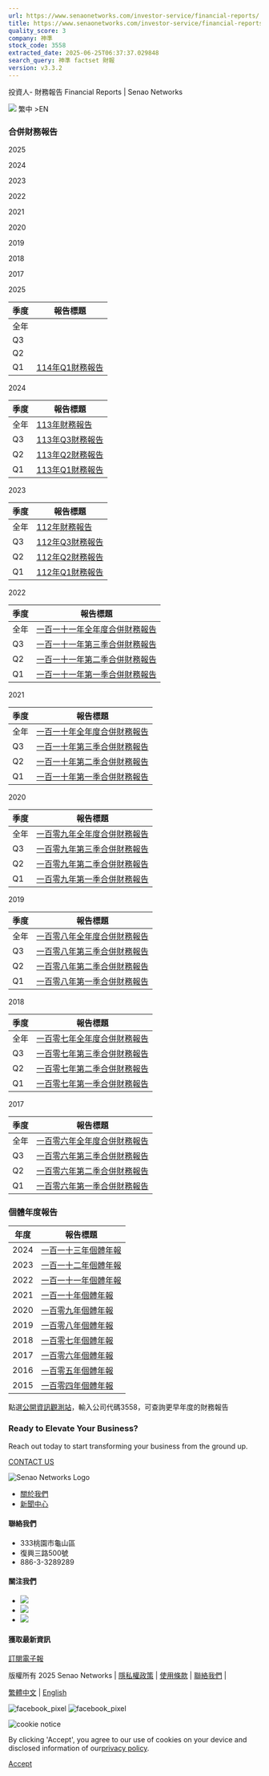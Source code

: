 ```yaml
---
url: https://www.senaonetworks.com/investor-service/financial-reports/
title: https://www.senaonetworks.com/investor-service/financial-reports/
quality_score: 3
company: 神準
stock_code: 3558
extracted_date: 2025-06-25T06:37:37.029848
search_query: 神準 factset 財報
version: v3.3.2
---
```


投資人- 財務報告 Financial Reports | Senao Networks










































 



![](https://statics.senaonetworks.com/wp-content/uploads/2020/04/15035346/globe.svg)
 繁中 >EN

### 合併財務報告

2025

2024

2023

2022

2021

2020

2019

2018

2017

2025

| 季度 | 報告標題 |
| --- | --- |
| 全年 |  |
| Q3 |  |
| Q2 |  |
| Q1 | [114年Q1財務報告](https://statics.senaonetworks.com/wp-content/uploads/2025/05/13114322/114Q1%E5%90%88%E4%BD%B5%E8%B2%A1%E5%A0%B1%E9%9B%BB%E5%AD%90%E6%9B%B8.pdf) |

2024

| 季度 | 報告標題 |
| --- | --- |
| 全年 | [113年財務報告](https://statics.senaonetworks.com/wp-content/uploads/2025/03/07163347/113%E5%B9%B4%E8%B2%A1%E5%8B%99%E5%A0%B1%E5%91%8A.pdf) |
| Q3 | [113年Q3財務報告](https://statics.senaonetworks.com/wp-content/uploads/2024/11/12113250/2024Q3%E7%A5%9E%E6%BA%96%E5%90%88%E4%BD%B5%E8%B2%A1%E5%A0%B1%E9%9B%BB%E5%AD%90%E6%9B%B8.pdf) |
| Q2 | [113年Q2財務報告](https://statics.senaonetworks.com/wp-content/uploads/2024/10/15142203/113%E5%B9%B4Q2%E8%B2%A1%E5%8B%99%E5%A0%B1%E5%91%8A.pdf) |
| Q1 | [113年Q1財務報告](https://statics.senaonetworks.com/wp-content/uploads/2024/06/17100816/113%E5%B9%B4Q1%E8%B2%A1%E5%8B%99%E5%A0%B1%E5%91%8A.pdf) |

2023

| 季度 | 報告標題 |
| --- | --- |
| 全年 | [112年財務報告](https://static.engeniuscdn.com/wp-content/uploads/2024/04/09094021/112Q4%E7%A5%9E%E6%BA%96%E5%90%88%E4%BD%B5%E9%9B%BB%E5%AD%90%E6%9B%B8.pdf) |
| Q3 | [112年Q3財務報告](https://static.engeniuscdn.com/wp-content/uploads/2023/12/25144552/112Q3%E7%A5%9E%E6%BA%96%E5%90%88%E4%BD%B5%E8%B2%A1%E5%A0%B1%E9%9B%BB%E5%AD%90%E6%9B%B8.pdf) |
| Q2 | [112年Q2財務報告](https://static.engeniuscdn.com/wp-content/uploads/2023/08/15153246/112Q2%E7%A5%9E%E6%BA%96%E5%90%88%E4%BD%B5%E8%B2%A1%E5%A0%B1%E9%9B%BB%E5%AD%90%E6%9B%B8.pdf) |
| Q1 | [112年Q1財務報告](https://static.engeniuscdn.com/wp-content/uploads/2023/05/03150914/%E7%A5%9E%E6%BA%96112%E5%B9%B4Q1%E5%90%88%E4%BD%B5%E8%B2%A1%E5%A0%B1.pdf) |

2022

| 季度 | 報告標題 |
| --- | --- |
| 全年 | [一百一十一年全年度合併財務報告](https://static.engeniuscdn.com/wp-content/uploads/2023/03/01135958/%E7%A5%9E%E6%BA%96%E4%B8%80%E7%99%BE%E4%B8%80%E5%8D%81%E4%B8%80%E5%B9%B4%E5%85%A8%E5%B9%B4%E5%BA%A6%E5%90%88%E4%BD%B5%E8%B2%A1%E5%8B%99%E5%A0%B1%E5%91%8A.pdf) |
| Q3 | [一百一十一年第三季合併財務報告](https://static.engeniuscdn.com/wp-content/uploads/2023/02/16095119/%E7%A5%9E%E6%BA%96111Q3%E9%9B%BB%E5%AD%90%E6%9B%B8.pdf) |
| Q2 | [一百一十一年第二季合併財務報告](https://static.engeniuscdn.com/wp-content/uploads/2022/08/09163216/%E7%A5%9E%E6%BA%96111%E5%B9%B4Q2%E5%90%88%E4%BD%B5%E8%B2%A1%E5%8B%99%E5%A0%B1%E5%91%8A.pdf) |
| Q1 | [一百一十一年第一季合併財務報告](https://static.engeniuscdn.com/wp-content/uploads/2022/05/19091508/%E4%B8%80%E7%99%BE%E4%B8%80%E5%8D%81%E4%B8%80%E5%B9%B4%E7%AC%AC%E4%B8%80%E5%AD%A3%E5%90%88%E4%BD%B5%E8%B2%A1%E5%8B%99%E5%A0%B1%E5%91%8A.pdf) |

2021

| 季度 | 報告標題 |
| --- | --- |
| 全年 | [一百一十年全年度合併財務報告](https://static.engeniuscdn.com/wp-content/uploads/2022/04/14111820/110%E5%B9%B4%E5%BA%A6%E4%B8%AD%E6%96%87%E8%B2%A1%E5%A0%B1%E9%9B%BB%E5%AD%90%E6%9B%B8.pdf) |
| Q3 | [一百一十年第三季合併財務報告](https://static.engeniuscdn.com/wp-content/uploads/2021/11/11152041/%E7%A5%9E%E6%BA%96110Q3%E9%9B%BB%E5%AD%90%E6%9B%B8.pdf) |
| Q2 | [一百一十年第二季合併財務報告](https://static.engeniuscdn.com/wp-content/uploads/2021/08/12160849/2021Q2%E7%A5%9E%E6%BA%96%E5%90%88%E4%BD%B5%E8%B2%A1%E5%A0%B1%E9%9B%BB%E5%AD%90%E6%9B%B8.pdf) |
| Q1 | [一百一十年第一季合併財務報告](https://static.engeniuscdn.com/wp-content/uploads/2021/05/05164159/%E7%A5%9E%E6%BA%96110%E5%B9%B4%E7%AC%AC1%E5%AD%A3%E8%B2%A1%E5%A0%B1.pdf) |

2020

| 季度 | 報告標題 |
| --- | --- |
| 全年 | [一百零九年全年度合併財務報告](https://static.engeniuscdn.com/wp-content/uploads/2021/05/05164153/%E7%A5%9E%E6%BA%96109%E5%B9%B4%E7%AC%AC4%E5%AD%A3%E5%B9%B4%E5%BA%A6%E8%B2%A1%E5%A0%B1.pdf) |
| Q3 | [一百零九年第三季合併財務報告](https://static.engeniuscdn.com/wp-content/uploads/2020/12/17143105/20200930.FS_.AllReport.CHT_.pdf) |
| Q2 | [一百零九年第二季合併財務報告](https://static.engeniuscdn.com/wp-content/uploads/2020/08/13134527/%E7%A5%9E%E6%BA%96109Q2%E5%90%88%E4%BD%B5%E5%A0%B1%E5%91%8A%E9%9B%BB%E5%AD%90%E6%9B%B8.pdf) |
| Q1 | [一百零九年第一季合併財務報告](https://static.engeniuscdn.com/wp-content/uploads/2020/06/24141156/%E5%90%88%E4%BD%B5%E8%B2%A1%E5%8B%99%E5%A0%B1%E5%91%8A-2020%E5%B9%B4Q1%E4%B8%AD%E6%96%87%E7%89%88.pdf) |

2019

| 季度 | 報告標題 |
| --- | --- |
| 全年 | [一百零八年全年度合併財務報告](http://59.120.68.100/images/www.senao.com_Taiwan/%E7%A5%9E%E6%BA%96108Q4%E5%90%88%E4%BD%B5%E8%B2%A1%E5%A0%B1(%E9%9B%BB%E5%AD%90%E6%9B%B8).pdf) |
| Q3 | [一百零八年第三季合併財務報告](http://59.120.68.100/images/www.senao.com_Taiwan/%E7%A5%9E%E6%BA%96%E9%9B%86%E5%9C%98XBRL.2019%E5%90%88%E4%BD%B5%E7%AC%AC%E4%B8%89%E5%AD%A3.20190930.FS.AllReport.CHT_final(%E5%90%AB%E9%99%84%E8%A1%A8).pdf) |
| Q2 | [一百零八年第二季合併財務報告](http://59.120.68.100/images/www.senao.com_Taiwan/%E7%A5%9E%E6%BA%96%E5%90%88%E4%BD%B52109Q2%E9%9B%BB%E5%AD%90%E6%9B%B8.pdf) |
| Q1 | [一百零八年第一季合併財務報告](http://59.120.68.100/images/www.senao.com_Taiwan/%E7%A5%9E%E6%BA%96108Q1%E5%90%88%E4%BD%B5%E8%B2%A1%E5%A0%B1%E9%9B%BB%E5%AD%90%E6%9B%B8.pdf) |

2018

| 季度 | 報告標題 |
| --- | --- |
| 全年 | [一百零七年全年度合併財務報告](http://59.120.68.100/images/www.senao.com_Taiwan/107%E5%B9%B4%E5%BA%A6%E7%A5%9E%E6%BA%96%E9%9B%86%E5%9C%98%E5%90%88%E4%BD%B5%E8%B2%A1%E5%A0%B1(%E9%9B%BB%E5%AD%90%E6%9B%B8).pdf) |
| Q3 | [一百零七年第三季合併財務報告](http://59.120.68.100/images/www.senao.com_Taiwan/107%E5%B9%B4%E7%A5%9E%E6%BA%96%E9%9B%86%E5%9C%98%E7%AC%AC%E4%B8%89%E5%AD%A3%E5%90%88%E4%BD%B5%E8%B2%A1%E5%A0%B1(%E9%9B%BB%E5%AD%90%E6%9B%B8).pdf) |
| Q2 | [一百零七年第二季合併財務報告](http://59.120.68.100/images/www.senao.com_Taiwan/2018Q2%E7%A5%9E%E6%BA%96%E5%90%88%E4%BD%B5%E8%B2%A1%E5%A0%B1%E9%9B%BB%E5%AD%90%E6%9B%B8.pdf) |
| Q1 | [一百零七年第一季合併財務報告](http://59.120.68.100/images/www.senao.com_Taiwan/107Q1%E7%A5%9E%E6%BA%96%E5%90%88%E4%BD%B5%E8%B2%A1%E5%A0%B1%E9%9B%BB%E5%AD%90%E6%9B%B8.pdf) |

2017

| 季度 | 報告標題 |
| --- | --- |
| 全年 | [一百零六年全年度合併財務報告](http://59.120.68.100/images/www.senao.com_Taiwan/0227-%E7%A5%9E%E6%BA%96%E9%9B%86%E5%9C%98XBRL.2017%E5%90%88%E4%BD%B5%E5%B9%B4%E5%BA%A6(%E9%9B%BB%E5%AD%90%E6%9B%B8).pdf) |
| Q3 | [一百零六年第三季合併財務報告](http://59.120.68.100/images/www.senao.com_Taiwan/%E7%A5%9E%E6%BA%962017Q3_FINAL%E5%A0%B1%E5%91%8A.pdf) |
| Q2 | [一百零六年第二季合併財務報告](http://59.120.68.100/images/www.senao.com_Taiwan/2017Q2%E7%A5%9E%E6%BA%96%E9%9B%BB%E5%AD%90%E6%9B%B8.pdf) |
| Q1 | [一百零六年第一季合併財務報告](http://59.120.68.100/images/www.senao.com_Taiwan/2017Q1%E7%A5%9E%E6%BA%96%E9%9B%BB%E5%AD%90%E6%9B%B8.pdf) |

### 個體年度報告

| 年度 | 報告標題 |
| --- | --- |
| 2024 | [一百一十三年個體年報](https://statics.senaonetworks.com/wp-content/uploads/2025/03/07163344/%E4%B8%80%E7%99%BE%E4%B8%80%E5%8D%81%E4%B8%89%E5%B9%B4%E5%80%8B%E9%AB%94%E5%B9%B4%E5%A0%B1.pdf) |
| 2023 | [一百一十二年個體年報](https://static.engeniuscdn.com/wp-content/uploads/2024/04/09094029/112Q4%E7%A5%9E%E6%BA%96%E5%80%8B%E9%AB%94%E9%9B%BB%E5%AD%90%E6%9B%B8.pdf) |
| 2022 | [一百一十一年個體年報](https://static.engeniuscdn.com/wp-content/uploads/2023/03/01140001/%E7%A5%9E%E6%BA%96%E4%B8%80%E7%99%BE%E4%B8%80%E5%8D%81%E4%B8%80%E5%B9%B4%E5%80%8B%E9%AB%94%E5%B9%B4%E5%A0%B1.pdf) |
| 2021 | [一百一十年個體年報](https://static.engeniuscdn.com/wp-content/uploads/2022/05/19091527/%E4%B8%80%E7%99%BE%E4%B8%80%E5%8D%81%E5%B9%B4%E5%80%8B%E9%AB%94%E5%B9%B4%E5%A0%B1.pdf) |
| 2020 | [一百零九年個體年報](https://static.engeniuscdn.com/wp-content/uploads/2022/05/19091538/%E4%B8%80%E7%99%BE%E9%9B%B6%E4%B9%9D%E5%B9%B4%E5%80%8B%E9%AB%94%E5%B9%B4%E5%A0%B1.pdf) |
| 2019 | [一百零八年個體年報](http://59.120.68.100/images/www.senao.com_Taiwan/%E7%A5%9E%E6%BA%96108Q4%E5%80%8B%E9%AB%94%E8%B2%A1%E5%A0%B1(%E9%9B%BB%E5%AD%90%E6%9B%B8).pdf) |
| 2018 | [一百零七年個體年報](http://59.120.68.100/images/www.senao.com_Taiwan/(%E6%9B%B4%E6%96%B0)107%E5%B9%B4%E5%BA%A6%E7%A5%9E%E6%BA%96%E9%9B%86%E5%9C%98%E5%80%8B%E9%AB%94%E8%B2%A1%E5%A0%B1(%E9%9B%BB%E5%AD%90%E6%9B%B8).pdf) |
| 2017 | [一百零六年個體年報](http://59.120.68.100/images/www.senao.com_Taiwan/0227-%E7%A5%9E%E6%BA%96%E7%A7%91%E6%8A%80.2017%E5%80%8B%E9%AB%94%E5%B9%B4%E5%BA%A6(%E9%9B%BB%E5%AD%90%E6%9B%B8).pdf) |
| 2016 | [一百零五年個體年報](http://59.120.68.100/images/www.senao.com_Taiwan/105Q4%E7%A5%9E%E6%BA%96%E9%9B%BB%E5%AD%90%E6%9B%B8(%E5%80%8B%E9%AB%94).pdf) |
| 2015 | [一百零四年個體年報](http://59.120.68.100/images/www.senao.com_Taiwan/%E9%9B%BB%E5%AD%90%E6%9B%B8_alone.pdf) |

點選[公開資訊觀測站](https://mops.twse.com.tw/mops/web/t05st01)，輸入公司代碼3558，可查詢更早年度的財務報告

### Ready to Elevate Your Business?

Reach out today to start transforming your business from the ground up.

[CONTACT US](/en/contact-us)

![Senao Networks Logo](https://statics.senaonetworks.com/wp-content/uploads/2021/03/03133530/senao-logo-footer.svg)

* [關於我們](/zh-hant/company/about-senao-networks)
* [新聞中心](/zh-hant/news-center?type=all)

#### 聯絡我們

* 333桃園市龜山區
* 復興三路500號
* 886-3-3289289

#### 關注我們

* [![](https://statics.senaonetworks.com/wp-content/uploads/2020/03/31072822/FB.svg)](https://www.facebook.com/senaonetwork/)
* [![](https://statics.senaonetworks.com/wp-content/uploads/2020/03/31072824/Linkin.svg)](https://www.linkedin.com/company/senao-networks/about/)
* [![](https://statics.senaonetworks.com/wp-content/uploads/2020/03/31072826/Youtube.svg)](https://www.youtube.com/c/SenaoNetworks/)

#### 獲取最新資訊

[訂閱電子報](#)

版權所有 2025 Senao Networks
|
 [隱私權政策](/zh-hant/privacy-policy)
| [使用條款](/zh-hant/terms-of-use)
| [聯絡我們](/contact-us)
|

[繁體中文](/)
|
[English](/en)


![facebook_pixel](https://www.facebook.com/tr?id=156792821546310&ev=PageView&noscript=1)
![facebook_pixel](https://www.facebook.com/tr?id=156792821546310&ev=GeneralEvent&noscript=1&cd[post_type]=page&cd[post_id]=59776&cd[content_name]=%E6%8A%95%E8%B3%87%E4%BA%BA-+%E8%B2%A1%E5%8B%99%E5%A0%B1%E5%91%8A)




![cookie notice](https://static.engeniuscdn.com/wp-content/uploads/2021/08/04174141/Exclamation-icon.svg)

By clicking 'Accept', you agree to our use of cookies on your device and disclosed information of our[privacy policy](/privacy-policy/overview).

[Accept](#)